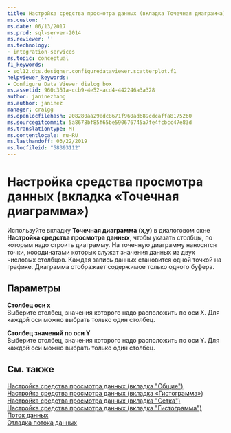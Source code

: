 ```yaml
---
title: Настройка средства просмотра данных (вкладка Точечная диаграмма) | Документация Майкрософт
ms.custom: ''
ms.date: 06/13/2017
ms.prod: sql-server-2014
ms.reviewer: ''
ms.technology:
- integration-services
ms.topic: conceptual
f1_keywords:
- sql12.dts.designer.configuredataviewer.scatterplot.f1
helpviewer_keywords:
- Configure Data Viewer dialog box
ms.assetid: 960c351a-ccb9-4e52-acd4-442246a3a328
author: janinezhang
ms.author: janinez
manager: craigg
ms.openlocfilehash: 208280aa29edc8671f960ad689cdcaffa8175260
ms.sourcegitcommit: 5a8678bf85f65be590676745a7fe4fcbcc47e83d
ms.translationtype: MT
ms.contentlocale: ru-RU
ms.lasthandoff: 03/22/2019
ms.locfileid: "58393112"
---
```

# <a name="configure-data-viewer-scatter-plot-tab"></a>Настройка средства просмотра данных (вкладка «Точечная диаграмма»)
  Используйте вкладку **Точечная диаграмма (x,y)** в диалоговом окне **Настройка средства просмотра данных**, чтобы указать столбцы, по которым надо строить диаграмму. На точечную диаграмму наносятся точки, координатами которых служат значения данных из двух числовых столбцов. Каждая запись данных становится одной точкой на графике. Диаграмма отображает содержимое только одного буфера.  
  
## <a name="options"></a>Параметры  
 **Столбец оси x**  
 Выберите столбец, значения которого надо расположить по оси Х. Для каждой оси можно выбрать только один столбец.  
  
 **Столбец значений по оси Y**  
 Выберите столбец, значения которого надо расположить по оси Y. Для каждой оси можно выбрать только один столбец.  
  
## <a name="see-also"></a>См. также  
 [Настройка средства просмотра данных &#40;вкладка "Общие"&#41;](../../2014/integration-services/configure-data-viewer-general-tab.md)   
 [Настройка средства просмотра данных &#40;вкладка «Гистограмма»&#41;](../../2014/integration-services/configure-data-viewer-column-chart-tab.md)   
 [Настройка средства просмотра данных &#40;вкладка "Сетка"&#41;](../../2014/integration-services/configure-data-viewer-grid-tab.md)   
 [Настройка средства просмотра данных &#40;вкладка "Гистограмма"&#41;](../../2014/integration-services/configure-data-viewer-histogram-tab.md)   
 [Поток данных](data-flow/data-flow.md)   
 [Отладка потока данных](troubleshooting/debugging-data-flow.md)  
  
  
